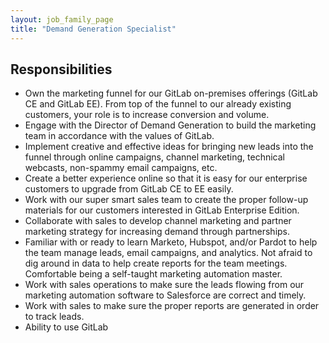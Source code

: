 ```yaml
---
layout: job_family_page
title: "Demand Generation Specialist"
---
```


## Responsibilities

* Own the marketing funnel for our GitLab on-premises offerings (GitLab CE and GitLab EE).
From top of the funnel to our already existing customers, your role is to increase conversion and volume.
* Engage with the Director of Demand Generation to build the marketing team in accordance with the values of GitLab.
* Implement creative and effective ideas for bringing new leads into the funnel through online campaigns, channel marketing,
technical webcasts, non-spammy email campaigns, etc.
* Create a better experience online so that it is easy for our enterprise customers to upgrade from GitLab CE to EE easily.
* Work with our super smart sales team to create the proper follow-up materials for our customers interested in GitLab Enterprise Edition.
* Collaborate with sales to develop channel marketing and partner marketing strategy for increasing demand through partnerships.
* Familiar with or ready to learn Marketo, Hubspot, and/or Pardot to help the team manage leads, email campaigns, and analytics.
Not afraid to dig around in data to help create reports for the team meetings. Comfortable being a self-taught marketing automation master.
* Work with sales operations to make sure the leads flowing from our marketing automation software to Salesforce are correct and timely.
* Work with sales to make sure the proper reports are generated in order to track leads.
* Ability to use GitLab
